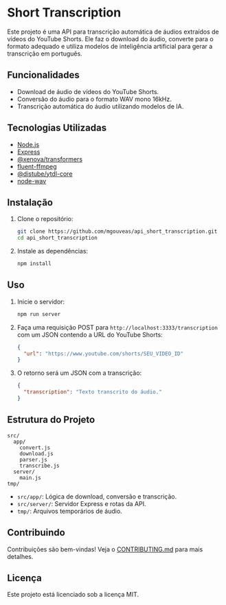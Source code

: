 # Short Transcription

Este projeto é uma API para transcrição automática de áudios extraídos de vídeos do YouTube Shorts. Ele faz o download do áudio, converte para o formato adequado e utiliza modelos de inteligência artificial para gerar a transcrição em português.

## Funcionalidades

- Download de áudio de vídeos do YouTube Shorts.
- Conversão do áudio para o formato WAV mono 16kHz.
- Transcrição automática do áudio utilizando modelos de IA.

## Tecnologias Utilizadas

- [Node.js](https://nodejs.org/)
- [Express](https://expressjs.com/)
- [@xenova/transformers](https://github.com/xenova/transformers.js)
- [fluent-ffmpeg](https://github.com/fluent-ffmpeg/node-fluent-ffmpeg)
- [@distube/ytdl-core](https://github.com/distubejs/ytdl-core)
- [node-wav](https://github.com/rochars/node-wav)

## Instalação

1. Clone o repositório:
   ```sh
   git clone https://github.com/mgouveas/api_short_transcription.git
   cd api_short_transcription
   ```

2. Instale as dependências:
   ```sh
   npm install
   ```

## Uso

1. Inicie o servidor:
   ```sh
   npm run server
   ```

2. Faça uma requisição POST para `http://localhost:3333/transcription` com um JSON contendo a URL do YouTube Shorts:
   ```json
   {
     "url": "https://www.youtube.com/shorts/SEU_VIDEO_ID"
   }
   ```

3. O retorno será um JSON com a transcrição:
   ```json
   {
     "transcription": "Texto transcrito do áudio."
   }
   ```

## Estrutura do Projeto

```
src/
  app/
    convert.js
    download.js
    parser.js
    transcribe.js
  server/
    main.js
tmp/
```

- `src/app/`: Lógica de download, conversão e transcrição.
- `src/server/`: Servidor Express e rotas da API.
- `tmp/`: Arquivos temporários de áudio.

## Contribuindo

Contribuições são bem-vindas! Veja o [CONTRIBUTING.md](CONTRIBUTING.md) para mais detalhes.

## Licença

Este projeto está licenciado sob a licença MIT.
